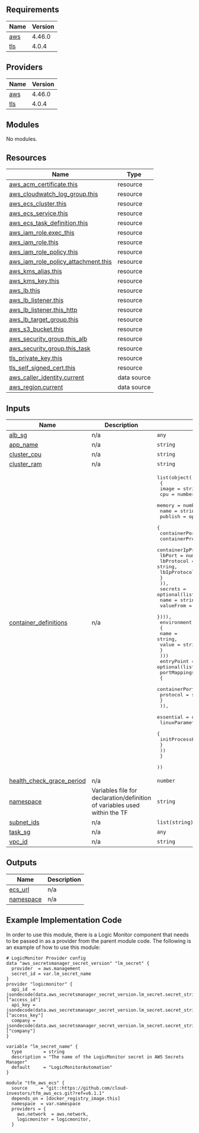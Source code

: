 <!-- BEGIN_TF_DOCS -->
## Requirements

| Name | Version |
|------|---------|
| <a name="requirement_aws"></a> [aws](#requirement\_aws) | 4.46.0 |
| <a name="requirement_tls"></a> [tls](#requirement\_tls) | 4.0.4 |

## Providers

| Name | Version |
|------|---------|
| <a name="provider_aws"></a> [aws](#provider\_aws) | 4.46.0 |
| <a name="provider_tls"></a> [tls](#provider\_tls) | 4.0.4 |

## Modules

No modules.

## Resources

| Name | Type |
|------|------|
| [aws_acm_certificate.this](https://registry.terraform.io/providers/hashicorp/aws/4.46.0/docs/resources/acm_certificate) | resource |
| [aws_cloudwatch_log_group.this](https://registry.terraform.io/providers/hashicorp/aws/4.46.0/docs/resources/cloudwatch_log_group) | resource |
| [aws_ecs_cluster.this](https://registry.terraform.io/providers/hashicorp/aws/4.46.0/docs/resources/ecs_cluster) | resource |
| [aws_ecs_service.this](https://registry.terraform.io/providers/hashicorp/aws/4.46.0/docs/resources/ecs_service) | resource |
| [aws_ecs_task_definition.this](https://registry.terraform.io/providers/hashicorp/aws/4.46.0/docs/resources/ecs_task_definition) | resource |
| [aws_iam_role.exec_this](https://registry.terraform.io/providers/hashicorp/aws/4.46.0/docs/resources/iam_role) | resource |
| [aws_iam_role.this](https://registry.terraform.io/providers/hashicorp/aws/4.46.0/docs/resources/iam_role) | resource |
| [aws_iam_role_policy.this](https://registry.terraform.io/providers/hashicorp/aws/4.46.0/docs/resources/iam_role_policy) | resource |
| [aws_iam_role_policy_attachment.this](https://registry.terraform.io/providers/hashicorp/aws/4.46.0/docs/resources/iam_role_policy_attachment) | resource |
| [aws_kms_alias.this](https://registry.terraform.io/providers/hashicorp/aws/4.46.0/docs/resources/kms_alias) | resource |
| [aws_kms_key.this](https://registry.terraform.io/providers/hashicorp/aws/4.46.0/docs/resources/kms_key) | resource |
| [aws_lb.this](https://registry.terraform.io/providers/hashicorp/aws/4.46.0/docs/resources/lb) | resource |
| [aws_lb_listener.this](https://registry.terraform.io/providers/hashicorp/aws/4.46.0/docs/resources/lb_listener) | resource |
| [aws_lb_listener.this_http](https://registry.terraform.io/providers/hashicorp/aws/4.46.0/docs/resources/lb_listener) | resource |
| [aws_lb_target_group.this](https://registry.terraform.io/providers/hashicorp/aws/4.46.0/docs/resources/lb_target_group) | resource |
| [aws_s3_bucket.this](https://registry.terraform.io/providers/hashicorp/aws/4.46.0/docs/resources/s3_bucket) | resource |
| [aws_security_group.this_alb](https://registry.terraform.io/providers/hashicorp/aws/4.46.0/docs/resources/security_group) | resource |
| [aws_security_group.this_task](https://registry.terraform.io/providers/hashicorp/aws/4.46.0/docs/resources/security_group) | resource |
| [tls_private_key.this](https://registry.terraform.io/providers/hashicorp/tls/4.0.4/docs/resources/private_key) | resource |
| [tls_self_signed_cert.this](https://registry.terraform.io/providers/hashicorp/tls/4.0.4/docs/resources/self_signed_cert) | resource |
| [aws_caller_identity.current](https://registry.terraform.io/providers/hashicorp/aws/4.46.0/docs/data-sources/caller_identity) | data source |
| [aws_region.current](https://registry.terraform.io/providers/hashicorp/aws/4.46.0/docs/data-sources/region) | data source |

## Inputs

| Name | Description | Type | Default | Required |
|------|-------------|------|---------|:--------:|
| <a name="input_alb_sg"></a> [alb\_sg](#input\_alb\_sg) | n/a | `any` | n/a | yes |
| <a name="input_app_name"></a> [app\_name](#input\_app\_name) | n/a | `string` | n/a | yes |
| <a name="input_cluster_cpu"></a> [cluster\_cpu](#input\_cluster\_cpu) | n/a | `string` | `"1024"` | no |
| <a name="input_cluster_ram"></a> [cluster\_ram](#input\_cluster\_ram) | n/a | `string` | `"2048"` | no |
| <a name="input_container_definitions"></a> [container\_definitions](#input\_container\_definitions) | n/a | <pre>list(object(<br>    {<br>      image  = string,<br>      cpu    = number,<br>      memory = number,<br>      name   = string,<br>      publish = optional(object(<br>        {<br>          containerPort       = number,<br>          containerProtocol   = string,<br>          containerIpProtocol = string,<br>          lbPort              = number,<br>          lbProtocol          = string,<br>          lbIpProtocol        = string<br>        }<br>      )),<br>      secrets = optional(list(object({<br>        name      = string,<br>        valueFrom = string<br>      }))),<br>      environment = optional(list(object(<br>        {<br>          name  = string,<br>          value = string<br>        }<br>      )))<br>      entryPoint = optional(list(string)),<br>      portMappings = list(object(<br>        {<br>          containerPort = number,<br>          protocol      = string<br>        }<br>      )),<br>      essential = optional(bool),<br>      linuxParameters = optional(object(<br>        {<br>          initProcessEnabled = optional(bool)<br>        }<br>      ))<br>    }<br>  ))</pre> | n/a | yes |
| <a name="input_health_check_grace_period"></a> [health\_check\_grace\_period](#input\_health\_check\_grace\_period) | n/a | `number` | `180` | no |
| <a name="input_namespace"></a> [namespace](#input\_namespace) | Variables file for declaration/definition of variables used within the TF | `string` | n/a | yes |
| <a name="input_subnet_ids"></a> [subnet\_ids](#input\_subnet\_ids) | n/a | `list(string)` | n/a | yes |
| <a name="input_task_sg"></a> [task\_sg](#input\_task\_sg) | n/a | `any` | n/a | yes |
| <a name="input_vpc_id"></a> [vpc\_id](#input\_vpc\_id) | n/a | `string` | n/a | yes |

## Outputs

| Name | Description |
|------|-------------|
| <a name="output_ecs_url"></a> [ecs\_url](#output\_ecs\_url) | n/a |
| <a name="output_namespace"></a> [namespace](#output\_namespace) | n/a |
<!-- END_TF_DOCS -->

## Example Implementation Code

In order to use this module, there is a Logic Monitor component that needs to be passed in as a provider from the parent module code.  The following is an example of how to use this module:

```hcl
# LogicMonitor Provider config
data "aws_secretsmanager_secret_version" "lm_secret" {
  provider  = aws.management
  secret_id = var.lm_secret_name
}
provider "logicmonitor" {
  api_id  = jsondecode(data.aws_secretsmanager_secret_version.lm_secret.secret_string)["access_id"]
  api_key = jsondecode(data.aws_secretsmanager_secret_version.lm_secret.secret_string)["access_key"]
  company = jsondecode(data.aws_secretsmanager_secret_version.lm_secret.secret_string)["company"]
}

variable "lm_secret_name" {
  type        = string
  description = "The name of the LogicMonitor secret in AWS Secrets Manager"
  default     = "LogicMonitorAutomation"
}

module "tfm_aws_ecs" {
  source     = "git::https://github.com/cloud-investors/tfm_aws_ecs.git?ref=v6.1.1"
  depends_on = [docker_registry_image.this]
  namespace  = var.namespace
  providers = {
    aws.network  = aws.network,
    logicmonitor = logicmonitor,
  }

```
